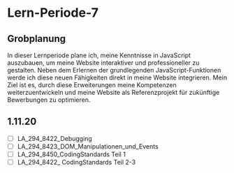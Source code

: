 # Lern-Periode-7
## Grobplanung
In dieser Lernperiode plane ich, meine Kenntnisse in JavaScript auszubauen, um meine Website interaktiver und professioneller zu gestalten.
Neben dem Erlernen der grundlegenden JavaScript-Funktionen werde ich diese neuen Fähigkeiten direkt in meine Website integrieren.
Mein Ziel ist es, durch diese Erweiterungen meine Kompetenzen weiterzuentwickeln und meine Website als Referenzprojekt für zukünftige Bewerbungen zu optimieren.

## 1.11.20
- [ ] LA_294_8422_Debugging
- [ ] LA_294_8423_DOM_Manipulationen_und_Events
- [ ] LA_294_8450_CodingStandards Teil 1
- [ ] LA_294_8422_ CodingStandards Teil 2-3
